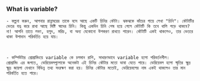 ### What is variable?

    - কল্পনা করুন, আপনার রান্নাঘরের তাকে বসে আছে একটি চিনির কৌটা। ঝকঝকে কাঁচের গায়ে লেখা "চিনি"। কৌটাটির ভেতর যত্ন করে রাখা আছে মিষ্টি স্বাদের চিনি। কিন্তু একদিন চিনি শেষ হয়ে গেলে কৌটাটি কি তবে খালি পড়ে থাকবে? না! আপনি তাতে লবণ, হলুদ, মরিচ, বা অন্য যেকোনো উপকরণ রাখতে পারেন। কৌটাটি একই থাকলেও, তার ভেতরে থাকা উপাদান পরিবর্তিত হয়ে যায়।



    - কম্পিউটার প্রোগ্রামিংয়ে variable কে চলমান রাশি, সাধারণভাবে variable হলো পরিবর্তনশীল।
    প্রোগ্রামিং এর জগতে, ভেরিয়েবলগুলোকে অনেকটা এই চিনির কৌটার মতো ভাবা যেতে পারে। ভেরিয়েবল হলো স্মৃতির ক্ষুদ্র ক্ষুদ্র জায়গা যেখানে বিভিন্ন তথ্য সংরক্ষণ করা হয়। চিনির কৌটার মতোই, ভেরিয়েবলের নাম একই থাকলেও তার মান পরিবর্তিত হতে পারে।

